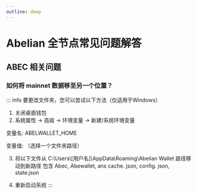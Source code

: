 ```yaml
---
outline: deep
---
```


# Abelian 全节点常见问题解答

## ABEC 相关问题

### <Badge type="warning" text="QUESTION" /> 如何将 mainnet 数据移至另一个位置？

::: info <Badge type="tip" text="ANSWER" />
要更改文件夹，您可以尝试以下方法（仅适用于Windows）

1. 关闭桌面钱包
2. 系统属性 -> 高级 -> 环境变量 -> 新建/系统环境变量

变量名: ABELWALLET_HOME

变量值: （选择一个文件夹路径）

3. 将以下文件从 C:\Users\\[用户名]\AppData\Roaming\Abelian Wallet 路径移动到新路径
包含 Abec, Abewallet, ans cache. json, config. json, state.json

4. 重新启动系统
:::
